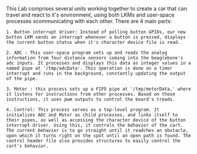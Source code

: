 This Lab comprises several units working together to create a car that can travel and react to it's environment, using both LKMs and user-space processes scommunicating with each other. There are 4 main parts:

	1. Button interrupt driver: Instead of polling button GPIOs, our new button LKM sends an interrupt whenever a button is pressed, displays the current button status when it's character device file is read.

	2. ADC : This user-space program sets up and reads the analog information from four distance sensors coming into the beaglebone's adc inputs. It processes and displays this data as integer values in a named pipe at '/tmp/adcData'. This operation is done on a timer interrupt and runs in the background, constantly updating the output of the pipe.

	3. Motor : this process sets up a FIFO pipe at '/tmp/motorData,' where it listens for instructions from other processes. Based on those instructions, it uses pwm outputs to control the board's treads.

	4. Control: This process serves as a top-level program. It  initializes ADC and Motor as child processes, and links itself to their pipes, as well as accessing the character device of the button interrupt driver. Using this, it controls the behavior of the cart. The current behavior is to go straight until it readches an obstacle, upon which it turns right on the spot until an open path is found. The control header file also provides structures to easily control the cart's behavior. 
